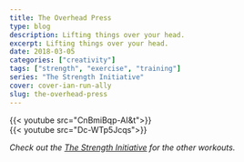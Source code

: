 ```yaml
---
title: The Overhead Press
type: blog
description: Lifting things over your head.
excerpt: Lifting things over your head.
date: 2018-03-05
categories: ["creativity"]
tags: ["strength", "exercise", "training"]
series: "The Strength Initiative"
cover: cover-ian-run-ally
slug: the-overhead-press
---
```


{{< youtube src="CnBmiBqp-AI&t">}}
<br/>
{{< youtube src="Dc-WTp5Jcqs">}}

_Check out the [The Strength Initiative](/series/the-strength-initiative/) for the other workouts._
